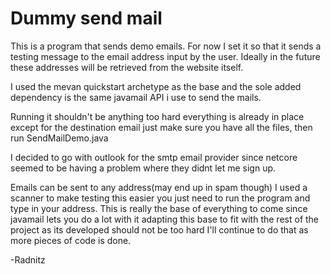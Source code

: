 
# Dummy send mail

This is a program that sends demo emails. For now I set it so that it sends a testing message to the email address input by the user. Ideally in the future these addresses will be retrieved from the website itself.

I used the mevan quickstart archetype as the base and the sole added dependency is the same javamail API i use to send the mails. 

Running it shouldn't be anything too hard everything is already in place except for the destination email just make sure you have all the files, then run SendMailDemo.java 

I decided to go with outlook for the smtp email provider since netcore seemed to be having a problem where they didnt let me sign up.

Emails can be sent to any address(may end up in spam though) I used a scanner to make testing this easier you just need to run the program and type in your address. This is really the base of everything to come since javamail lets you do a lot with it adapting this base to fit with the rest of the project as its developed should not be too hard I'll continue to do that as more pieces of code is done.

-Radnitz



